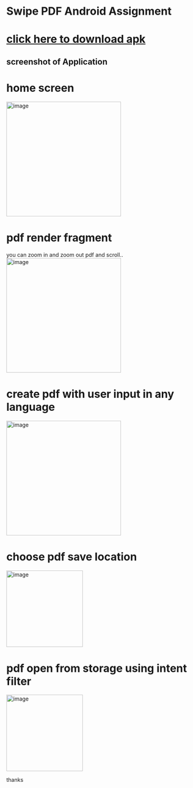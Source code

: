 # Swipe PDF Android Assignment
 
# <a href="https://drive.google.com/file/d/1uicqNX7wYUDhfxWKqkbuqVe2tsertAdk/view?usp=sharing" target="_blank">click here to download apk </a> 

## screenshot of Application 

# home screen 
<img width="300" alt="image" src="https://user-images.githubusercontent.com/58937745/187989116-8cd361af-69bd-47c5-9f06-1b488683fa2e.jpeg">

# pdf render fragment
you can zoom in and zoom out pdf and scroll..
<img width="300" alt="image" src="https://user-images.githubusercontent.com/58937745/187989531-e3c27da5-1bf0-409c-ad76-033d8ac1cc6a.jpeg">

# create pdf with user input in any language
<img width="300" alt="image" src="https://user-images.githubusercontent.com/58937745/187990449-222f7989-e9fa-4e72-bae7-0a53e1f341f7.jpeg">
 
 # choose pdf save location
 <img width="200" alt="image" src="https://user-images.githubusercontent.com/58937745/187990481-cf9b85ba-1dea-4a17-b608-898d434ab063.jpeg">


# pdf open from storage using intent filter

<img width="200" alt="image" src="https://user-images.githubusercontent.com/58937745/187088199-a560fbcc-1664-452f-8c80-a38675f462ab.jpeg">

thanks
